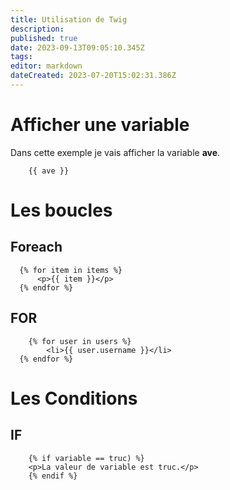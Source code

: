 ```yaml
---
title: Utilisation de Twig
description: 
published: true
date: 2023-09-13T09:05:10.345Z
tags: 
editor: markdown
dateCreated: 2023-07-20T15:02:31.386Z
---
```


# Afficher une variable
Dans cette exemple je vais afficher la variable **ave**.
```twig
	{{ ave }}
```

# Les boucles
## Foreach
```twig
  {% for item in items %}
      <p>{{ item }}</p>
  {% endfor %}
```

## FOR
```twig
	{% for user in users %}
        <li>{{ user.username }}</li>
  {% endfor %}
```
# Les Conditions
## IF
```twig
	{% if variable == truc) %}
    <p>La valeur de variable est truc.</p>
	{% endif %}
```